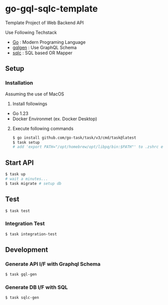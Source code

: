 # go-gql-sqlc-template

Template Project of Web Backend API

Use Following Techstack

- [Go](https://github.com/golang/go) : Modern Programing Language
- [gqlgen](https://github.com/99designs/gqlgen) : Use GraphQL Schema
- [sqlc](https://github.com/sqlc-dev/sqlc) : SQL based OR Mapper

## Setup

### Installation

Assuming the use of MacOS

1. Install followings

- Go 1.23
- Docker Environmet (ex. Docker Desktop)

2. Execute following commands

    ```bash
    $ go install github.com/go-task/task/v3/cmd/task@latest
    $ task setup
    # add 'export PATH="/opt/homebrew/opt/libpq/bin:$PATH"' to .zshrc etc.
    ```

## Start API

```bash
$ task up
# wait a minutes...
$ task migrate # setup db
```

## Test

```bash
$ task test
```

### Integration Test

```bash
$ task integration-test
```

## Development

### Generate API I/F with Graphql Schema

```bash
$ task gql-gen
```

### Generate DB I/F with SQL

```bash
$ task sqlc-gen
```
